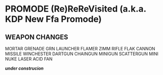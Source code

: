 # PROMODE (Re)ReReVisited (a.k.a. KDP New Ffa Promode)

## WEAPON CHANGES

MORTAR
GRENADE
GRN LAUNCHER
FLAMER
ZIMM
RIFLE
FLAK CANNON
MISSILE
WINCHESTER
DARTGUN
CHAINGUN
MINIGUN
SCATTERGUN
MINI NUKE
LASER
ACID FAN

***under construcion***
